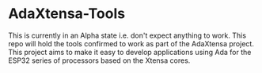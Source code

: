# AdaXtensa-Tools
This is currently in an Alpha state i.e. don't expect anything to work.
This repo will hold the tools confirmed to work as part of the AdaXtensa project.  This project aims to make it easy to develop applications using Ada for the ESP32 series of processors based on the Xtensa cores.
